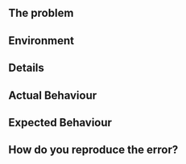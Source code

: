 The problem
---



Environment
---



Details
---



Actual Behaviour
---



Expected Behaviour
---



How do you reproduce the error?
---



